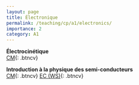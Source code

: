 ```yaml
---
layout: page
title: Électronique
permalink: /teaching/cp/a1/electronics/
importance: 2
category: A1
---
```


**Électrocinétique**  
[CM](https://drive.proton.me/urls/SPCRG7PQNC#3N6h73K1Ffew){: .btncv}

**Introduction à la physique des semi-conducteurs**  
[CM](https://drive.proton.me/urls/NA515AKNW4#wowGmQ2bByMY){: .btncv}
[EC (WS)](https://drive.proton.me/urls/R4VPWK05RC#hJAUrhjWVbN0){: .btncv}